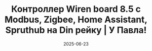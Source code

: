 ---
title: Контроллер Wiren board 8.5 с Modbus, Zigbee, Home Assistant, Spruthub на Din рейку | У Павла!
url: https://vkvideo.ru/video-122269515_456239674
date: 2025-06-23
cover: upavla_wb85_review/upavla_wb85_review.png
category: hardware
---